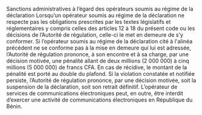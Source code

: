 Sanctions administratives à l’égard des opérateurs soumis au régime de la déclaration
Lorsqu’un opérateur soumis au régime de la déclaration ne respecte pas les obligations prescrites par les textes législatifs et réglementaires y compris celles des articles 12 à 18 du présent code ou les décisions de l’Autorité de régulation, celle-ci le met en demeure de s’y conformer.
Si l’opérateur soumis au régime de la déclaration cité à l'alinéa précédent ne se conforme pas à la mise en demeure qui lui est adressée, l’Autorité de régulation prononce, à son encontre et à sa charge, par une décision motivée, une pénalité allant de deux millions (2 000 000) à cinq millions (5 000 000) de francs CFA.
En cas de récidive, le montant de la pénalité est porté au double du plafond.
Si la violation constatée et notifiée persiste, l’Autorité de régulation prononce, par une décision motivée, soit la suspension de la déclaration, soit son retrait définitif.
L’opérateur de services de communications électroniques peut, en outre, être interdit d’exercer une activité de communications électroniques en République du Bénin.